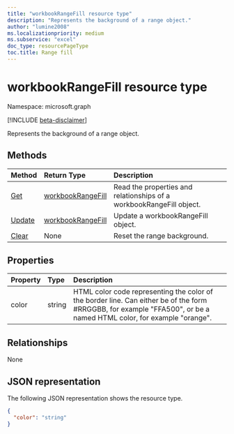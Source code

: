 ```yaml
---
title: "workbookRangeFill resource type"
description: "Represents the background of a range object."
author: "lumine2008"
ms.localizationpriority: medium
ms.subservice: "excel"
doc_type: resourcePageType
toc.title: Range fill
---
```


# workbookRangeFill resource type

Namespace: microsoft.graph

[!INCLUDE [beta-disclaimer](../../includes/beta-disclaimer.md)]

Represents the background of a range object.


## Methods

| Method		   | Return Type	|Description|
|:---------------|:--------|:----------|
|[Get](../api/rangefill-get.md) | [workbookRangeFill](workbookrangefill.md) |Read the properties and relationships of a workbookRangeFill object.|
|[Update](../api/rangefill-update.md) | [workbookRangeFill](workbookrangefill.md)	|Update a workbookRangeFill object. |
|[Clear](../api/rangefill-clear.md)|None|Reset the range background.|

## Properties
| Property	   | Type	|Description|
|:---------------|:--------|:----------|
|color|string|HTML color code representing the color of the border line. Can either be of the form #RRGGBB, for example "FFA500", or be a named HTML color, for example "orange".|

## Relationships
None


## JSON representation

The following JSON representation shows the resource type.

<!-- {
  "blockType": "resource",
  "optionalProperties": [

  ],
  "@odata.type": "microsoft.graph.workbookRangeFill"
}-->

```json
{
  "color": "string"
}

```

<!-- uuid: 8fcb5dbc-d5aa-4681-8e31-b001d5168d79
2015-10-25 14:57:30 UTC -->
<!--
{
  "type": "#page.annotation",
  "description": "RangeFill resource",
  "keywords": "",
  "section": "documentation",
  "tocPath": "",
  "suppressions": []
}
-->


